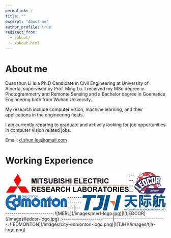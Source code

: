 ```yaml
---
permalink: /
title: ""
excerpt: "About me"
author_profile: true
redirect_from: 
  - /about/
  - /about.html
---
```


About me
======
Duanshun Li is a Ph.D Candidate in Civil Engineering at University of Alberta, supervised by Prof. Ming Lu. 
I received my MSc degree in Photogrammetry and Remonte Sensing and a Bachelor degree in Goematics Engineering both from Wuhan University.

My research include computer vision, machine learning, and their applications in the engineering fields.

I am currently reparing to graduate and actively looking for job oppurtunities in computer vision related jobs.    

Email: d.shun.lee@gmail.com




Working Experience 
======
<img style="float: left;" src="/images/merl-logo.jpg">
<img style="float: right;" src="/images/ledcor-logo.jpg">
<img style="float: left;" src="/images/city-edmonton-logo.png">
<img style="float: right;" src="/images/tjh-logo.png">
:-------------------------|:-------------------------:
![MERL](/images/merl-logo.jpg)|![LEDCOR](/images/ledcor-logo.jpg)
:-------------------------|-------------------------:
![EDMONTON](/images/city-edmonton-logo.png)|![TJH](/images/tjh-logo.png)

